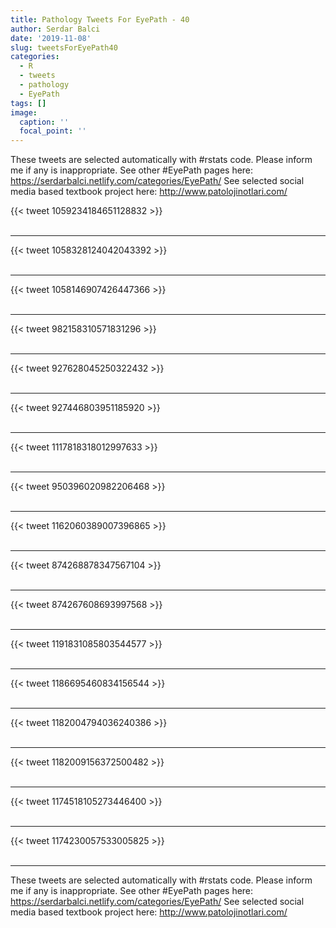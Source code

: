 ```yaml
---
title: Pathology Tweets For EyePath - 40
author: Serdar Balci
date: '2019-11-08'
slug: tweetsForEyePath40
categories:
  - R
  - tweets
  - pathology
  - EyePath
tags: []
image:
  caption: ''
  focal_point: ''
---
```



These tweets are selected automatically with #rstats code. Please inform me if any is inappropriate.
See other #EyePath pages here: https://serdarbalci.netlify.com/categories/EyePath/ 
See selected social media based textbook project here: http://www.patolojinotlari.com/

{{< tweet 1059234184651128832 >}}
<br>
<br>
<hr>
{{< tweet 1058328124042043392 >}}
<br>
<br>
<hr>
{{< tweet 1058146907426447366 >}}
<br>
<br>
<hr>
{{< tweet 982158310571831296 >}}
<br>
<br>
<hr>
{{< tweet 927628045250322432 >}}
<br>
<br>
<hr>
{{< tweet 927446803951185920 >}}
<br>
<br>
<hr>
{{< tweet 1117818318012997633 >}}
<br>
<br>
<hr>
{{< tweet 950396020982206468 >}}
<br>
<br>
<hr>
{{< tweet 1162060389007396865 >}}
<br>
<br>
<hr>
{{< tweet 874268878347567104 >}}
<br>
<br>
<hr>
{{< tweet 874267608693997568 >}}
<br>
<br>
<hr>
{{< tweet 1191831085803544577 >}}
<br>
<br>
<hr>
{{< tweet 1186695460834156544 >}}
<br>
<br>
<hr>
{{< tweet 1182004794036240386 >}}
<br>
<br>
<hr>
{{< tweet 1182009156372500482 >}}
<br>
<br>
<hr>
{{< tweet 1174518105273446400 >}}
<br>
<br>
<hr>
{{< tweet 1174230057533005825 >}}
<br>
<br>
<hr>


These tweets are selected automatically with #rstats code. Please inform me if any is inappropriate.
See other #EyePath pages here: https://serdarbalci.netlify.com/categories/EyePath/ 
See selected social media based textbook project here: http://www.patolojinotlari.com/
